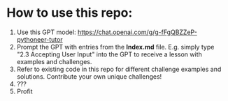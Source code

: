 # How to use this repo:
1. Use this GPT model: https://chat.openai.com/g/g-fFgQBZZeP-pythoneer-tutor
2. Prompt the GPT with entries from the **Index.md** file. E.g. simply type "2.3 Accepting User Input" into the GPT to receive a lesson with examples and challenges.
3. Refer to existing code in this repo for different challenge examples and solutions. Contribute your own unique challenges!
3. ???
4. Profit


